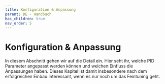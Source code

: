 ```yaml
---
title: Konfiguration & Anpassung
parent: DE - Handbuch
has_children: true
nav_order: 5
---
```


# Konfiguration & Anpassung

In diesem Abschnitt gehen wir auf die Detail ein. Hier seht ihr, welche PID Parameter angepasst werden können und welchen Einfluss die Anpassungen haben. Dieses Kapitel ist damit insbesondere nach dem erfolgreichen Einbau interessant, wenn es nur noch um das Feintuning geht.
